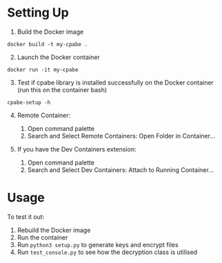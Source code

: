 # Setting Up

1. Build the Docker image

```
docker build -t my-cpabe .
```

2. Launch the Docker container

```
docker run -it my-cpabe
```

3. Test if cpabe library is installed successfully on the Docker container (run this on the container bash)

```
cpabe-setup -h
```

4. Remote Container:

   1. Open command palette
   2. Search and Select Remote Containers: Open Folder in Container...

5. If you have the Dev Containers extension:
   1. Open command palette
   2. Search and Select Dev Containers: Attach to Running Container...

# Usage

To test it out:

1. Rebuild the Docker image
2. Run the container
3. Run `python3 setup.py` to generate keys and encrypt files
4. Run `test_console.py` to see how the decryption class is utilised
